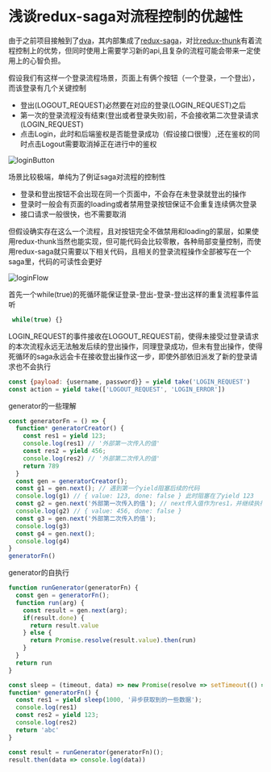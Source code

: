 # 浅谈redux-saga对流程控制的优越性

由于之前项目接触到了[dva](https://dvajs.com/)，其内部集成了[redux-saga](https://redux-saga.js.org/)，对比[redux-thunk](https://github.com/reduxjs/redux-thunk)有着流程控制上的优势，但同时使用上需要学习新的api,且复杂的流程可能会带来一定使用上的心智负担。



假设我们有这样一个登录流程场景，页面上有俩个按钮（一个登录，一个登出），而该登录有几个关键控制

* 登出(LOGOUT_REQUEST)必然要在对应的登录(LOGIN_REQUEST)之后
* 第一次的登录流程没有结束(登出或者登录失败)前，不会接收第二次登录请求(LOGIN_REQUEST)
* 点击Login，此时和后端鉴权是否能登录成功（假设接口很慢）,还在鉴权的同时点击Logout需要取消掉正在进行中的鉴权

![loginButton](/assets/redux-saga/loginButton.png)

场景比较极端，单纯为了例证saga对流程的控制性

* 登录和登出按钮不会出现在同一个页面中，不会存在未登录就登出的操作
* 登录时一般会有页面的loading或者禁用登录按钮保证不会重复连续俩次登录
* 接口请求一般很快，也不需要取消

但假设确实存在这么一个流程，且对按钮完全不做禁用和loading的蒙层，如果使用redux-thunk当然也能实现，但可能代码会比较零散，各种局部变量控制，而使用redux-saga就只需要以下相关代码，且相关的登录流程操作全部被写在一个saga里，代码的可读性会更好

![loginFlow](/assets/redux-saga/loginFlow.png)

首先一个while(true)的死循环能保证登录-登出-登录-登出这样的重复流程事件监听

```javascript
 while(true) {}
```

LOGIN_REQUEST的事件接收在LOGOUT_REQUEST前，使得未接受过登录请求的本次流程永远无法触发后续的登出操作，同理登录成功，但未有登出操作，使得死循环的saga永远会卡在接收登出操作这一步，即使外部依旧派发了新的登录请求也不会执行

```javascript
const {payload: {username, password}} = yield take('LOGIN_REQUEST')
const action = yield take(['LOGOUT_REQUEST', 'LOGIN_ERROR'])
```

generator的一些理解

```js
const generatorFn = () => {
  function* generatorCreator() {
    const res1 = yield 123;
    console.log(res1) // '外部第一次传入的值'
    const res2 = yield 456;
    console.log(res2) // '外部第二次传入的值'
    return 789
  }
  const gen = generatorCreator();
  const g1 = gen.next(); // 遇到第一个yield阻塞后续的代码
  console.log(g1) // { value: 123, done: false } 此时阻塞在了yield 123
  const g2 = gen.next('外部第一次传入的值'); // next传入值作为res1，并继续执行直到遇到第二个yield
  console.log(g2) // { value: 456, done: false }
  const g3 = gen.next('外部第二次传入的值');
  console.log(g3)
  const g4 = gen.next();
  console.log(g4)
}
generatorFn()
```

generator的自执行

```js
function runGenerator(generatorFn) {
  const gen = generatorFn();
  function run(arg) {
    const result = gen.next(arg);
    if(result.done) {
      return result.value
    } else {
      return Promise.resolve(result.value).then(run)
    }
  }
  return run
}

const sleep = (timeout, data) => new Promise(resolve => setTimeout(() => resolve(data), timeout))
function* generatorFn() {
  const res1 = yield sleep(1000, '异步获取到的一些数据');
  console.log(res1)
  const res2 = yield 123;
  console.log(res2)
  return 'abc'
}

const result = runGenerator(generatorFn)();
result.then(data => console.log(data))

```